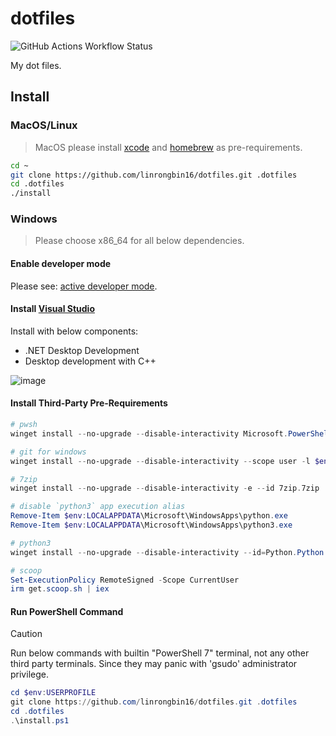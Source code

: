 # dotfiles

![GitHub Actions Workflow Status](https://img.shields.io/github/actions/workflow/status/linrongbin16/dotfiles/ci.yml?label=ci)

My dot files.

## Install

### MacOS/Linux

> MacOS please install [xcode](https://developer.apple.com/support/xcode/) and [homebrew](https://brew.sh/) as pre-requirements.

```bash
cd ~
git clone https://github.com/linrongbin16/dotfiles.git .dotfiles
cd .dotfiles
./install
```

### Windows

> Please choose x86_64 for all below dependencies.

#### Enable developer mode

Please see: [active developer mode](https://learn.microsoft.com/en-us/windows/apps/get-started/enable-your-device-for-development#activate-developer-mode).

#### Install [Visual Studio](https://www.visualstudio.com/)

Install with below components:

- .NET Desktop Development
- Desktop development with C++

![image](https://github.com/linrongbin16/lin.nvim/assets/6496887/bca811b5-8b1a-42c0-9283-c38e75f2f06a)

#### Install Third-Party Pre-Requirements

```powershell
# pwsh
winget install --no-upgrade --disable-interactivity Microsoft.PowerShell

# git for windows
winget install --no-upgrade --disable-interactivity --scope user -l $env:USERPROFILE\.local\bin\git --custom "/LOADINF=$env:USERPROFILE\.dotfiles\git_for_windows.ini" --id Git.Git -e --source winget

# 7zip
winget install --no-upgrade --disable-interactivity -e --id 7zip.7zip

# disable `python3` app execution alias
Remove-Item $env:LOCALAPPDATA\Microsoft\WindowsApps\python.exe
Remove-Item $env:LOCALAPPDATA\Microsoft\WindowsApps\python3.exe

# python3
winget install --no-upgrade --disable-interactivity --id=Python.Python.3.13 -e --scope user -l $env:USERPROFILE\.local\bin\python3 --custom "/quiet /passive InstallAllUsers=0 PrependPath=1 InstallLauncherAllUsers=0 Include_launcher=0"

# scoop
Set-ExecutionPolicy RemoteSigned -Scope CurrentUser
irm get.scoop.sh | iex
```

#### Run PowerShell Command

> [!CAUTION]
> Run below commands with builtin "PowerShell 7" terminal, not any other third party terminals.
> Since they may panic with 'gsudo' administrator privilege.

```powershell
cd $env:USERPROFILE
git clone https://github.com/linrongbin16/dotfiles.git .dotfiles
cd .dotfiles
.\install.ps1
```
